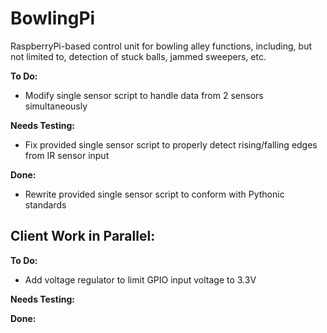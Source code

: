 # BowlingPi

RaspberryPi-based control unit for bowling alley functions, including, but not limited to, detection of stuck balls, jammed sweepers, etc.

<b>To Do:</b>
- Modify single sensor script to handle data from 2 sensors simultaneously

<b>Needs Testing:</b>
- Fix provided single sensor script to properly detect rising/falling edges from IR sensor input

<b>Done:</b>
- Rewrite provided single sensor script to conform with Pythonic standards

<h2>Client Work in Parallel:</h2>

<b>To Do:</b>
- Add voltage regulator to limit GPIO input voltage to 3.3V

<b>Needs Testing:</b>


<b>Done:</b>
